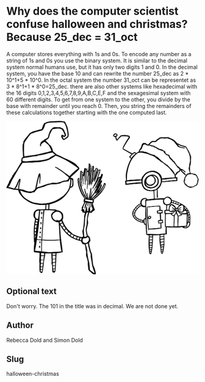 <!-- BEGIN TITLE -->
# Why does the computer scientist confuse halloween and christmas? Because 25_dec = 31_oct
<!-- END TITLE -->

<!-- BEGIN BODY -->
A computer stores everything with 1s and 0s. To encode any number as a string of 1s and 0s you use the binary system. It is similar to the decimal system normal humans use, but it has only two digits 1 and 0. In the decimal system, you have the base 10 and can rewrite the number 25_dec as 2 * 10^1+5 * 10^0. In the octal system the number 31_oct can be representet as 3 * 8^1+1 * 8^0=25_dec. there are also other systems like hexadecimal with the 16 digits 0,1,2,3,4,5,6,7,8,9,A,B,C,E,F and the sexagesimal system with 60 different digits. To get from one system to the other, you divide by the base with remainder until you reach 0. Then, you string the remainders of these calculations together starting with the one computed last.
<!-- END BODY -->


![Image title](../images/image-039-computer-scientist-confuse-halloween.svg)


## Optional text
<!-- BEGIN OPTIONAL -->
Don't worry. The 101 in the title was in decimal. We are not done yet.
<!-- END OPTIONAL -->



## Author
<!-- BEGIN AUTHOR -->
Rebecca Dold and Simon Dold
<!-- END AUTHOR -->

## Slug
<!-- BEGIN SLUG -->
halloween-christmas
<!-- END SLUG -->
